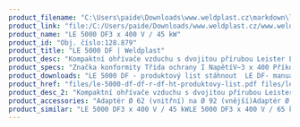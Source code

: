 ```yaml
---
product_filename: "C:\Users\paide\Downloads\www.weldplast.cz\markdown\le-5000-df242.md"
product_link: "file:/C:/Users/paide/Downloads/www.weldplast.cz/www.weldplast.cz/le-5000-df242"
product_name: "LE 5000 DF3 x 400 V / 45 kW"
product_id: "Obj. číslo:128.879"
product_title: "LE 5000 DF | Weldplast"
product_desc: "Kompaktní ohřívače vzduchu s dvojitou přírubou Leister LE 5000 / 10000 DF jsou vhodné pro zabudování do systémů rozvodů vzduchu. Teplota vstupního vzduchu může být až 160 °C. Předehřátý vzduch lze znovu použít a ušetřit tak energii. Řada DF HT pro teploty vzduchu nad 600 °C a řada DF-C pro požadvky na bezemisní ohřevy.Kompaktní snadno integrovatelnéVhodné pro recyklaci vzduchuBez integrované výkonové elektronikyVolitelně výkonový regulátor DSE nebo teplotní regulátor KSR DIGITAL"
product_specs: "Značka konformity Třída ochrany I NapětíV~3 x 400 PříkonW4500 FrekvenceHz50 / 60 Max. teplota°C700 Průtok vzduchul/min310 Hmotnostkg19 Max. vstupní teplota vzduchu°C150"
product_downloads: "LE 5000 DF - produktový list stáhnout  LE DF- manuál SK stáhnout  LE DF - manuál CZ stáhnout  TECHNOLOGIE HORKÉHO VZDUCHU - katalog stáhnout"
product_href: "files/le-5000-df-df-r-df-ht-produktovy-list.pdf files/le-5000-df-df-r-df-ht-produktovy-list.pdf files/le5000-10000-df-sk.pdf files/le5000-10000-df-sk.pdf files/le5000-10000-df-cz.pdf files/le5000-10000-df-cz.pdf files/katalog-ph-web.pdf files/katalog-ph-web.pdf"
product_desc_2: "Kompaktní ohřívače vzduchu s dvojitou přírubou Leister LE 5000 / 10000 DF jsou vhodné pro zabudování do systémů rozvodů vzduchu. Teplota vstupního vzduchu může být až 160 °C. Předehřátý vzduch lze znovu použít a ušetřit tak energii. Řada DF HT pro teploty vzduchu nad 600 °C a řada DF-C pro požadvky na bezemisní ohřevy.Kompaktní snadno integrovatelnéVhodné pro recyklaci vzduchuBez integrované výkonové elektronikyVolitelně výkonový regulátor DSE nebo teplotní regulátor KSR DIGITAL"
product_accessories: "Adaptér Ø 62 (vnitřní) na Ø 92 (vnější)Adaptér Ø 60 (vnitřní) na Ø 90 (vnější)Příruba LE 5000 DF (Ø 92.5/60.7 mm x 3 mm) výstupPříruba LE 5000 DF (Ø 63 mm) výstupPříruba LE 5000 DF (Ø 61 mm) vstupPodložka klingerit HT 5000 DF výstupPodložka klingerit HT 5000 DF vstup LE 5000 DF3 x 400 V / 45 kWLE 5000 DF3 x 400 V / 65 kWLE 5000 DF3 x 400 V / 45 kW bez elektronikyLE 5000 DF3 x 400 V / 75 kW bez elektroniky"
product_similar: "LE 5000 DF3 x 400 V / 45 kWLE 5000 DF3 x 400 V / 65 kWLE 5000 DF3 x 400 V / 45 kW bez elektronikyLE 5000 DF3 x 400 V / 75 kW bez elektroniky"
---
```

